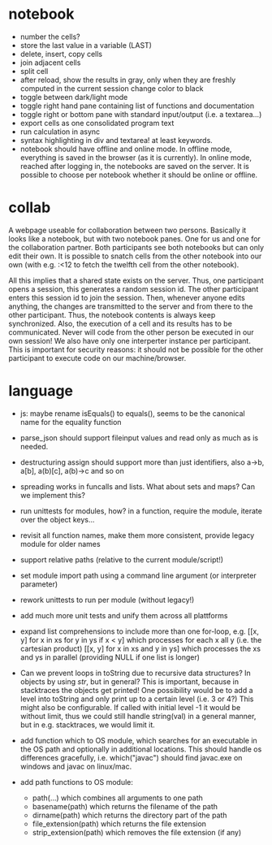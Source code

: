 # notebook

* number the cells?
* store the last value in a variable (LAST)
* delete, insert, copy cells
* join adjacent cells
* split cell
* after reload, show the results in gray, only when they are freshly computed in the current session change color to black
* toggle between dark/light mode
* toggle right hand pane containing list of functions and documentation
* toggle right or bottom pane with standard input/output (i.e. a textarea...)
* export cells as one consolidated program text
* run calculation in async
* syntax highlighting in div and textarea! at least keywords.
* notebook should have offline and online mode. In offline mode, everything is saved in the browser (as it is currently). In online mode, reached after logging in, the notebooks are saved on the server. It is possible to choose per notebook whether it should be online or offline.

# collab

A webpage useable for collaboration between two persons. Basically
it looks like a notebook, but with two notebook panes. One for us
and one for the collaboration partner. Both participants see both
notebooks but can only edit their own. It is possible to snatch cells
from the other notebook into our own (with e.g. :<12 to fetch the
twelfth cell from the other notebook).

All this implies that a shared state exists on the server. Thus, one
participant opens a session, this generates a random session id. The
other participant enters this session id to join the session. Then, whenever
anyone edits anything, the changes are transmitted to the server and from
there to the other participant. Thus, the notebook contents is always keep
synchronized. Also, the execution of a cell and its results has to be
communicated. Never will code from the other person be executed in our
own session! We also have only one interperter instance per participant.
This is important for security reasons: it should not be possible for
the other participant to execute code on our machine/browser.

# language

* js: maybe rename isEquals() to equals(), seems to be the canonical name for the equality function
* parse_json should support fileinput values and read only as much as is needed.
* destructuring assign should support more than just identifiers, also a->b, a[b], a(b)[c], a(b)->c and so on
* spreading works in funcalls and lists. What about sets and maps? Can we implement this?

* run unittests for modules, how? in a function, require the module, iterate over the object keys...
* revisit all function names, make them more consistent, provide legacy module for older names
* support relative paths (relative to the current module/script!)
* set module import path using a command line argument (or interpreter parameter)

* rework unittests to run per module (without legacy!)
* add much more unit tests and unify them across all plattforms

* expand list comprehensions to include more than one for-loop, e.g. 
  [[x, y] for x in xs for y in ys if x < y] which processes for each x all y (i.e. the cartesian product)
  [[x, y] for x in xs and y in ys]          which processes the xs and ys in parallel (providing NULL if one list is longer)

* Can we prevent loops in toString due to recursive data structures? In objects by using _str_, but in general? This is important, because in stacktraces the objects get printed!
  One possibility would be to add a level into toString and only print up to a certain level (i.e. 3 or 4?) This might also be configurable. If called with initial level -1
  it would be without limit, thus we could still handle string(val) in a general manner, but in e.g. stacktraces, we would limit it.

* add function which to OS module, which searches for an executable in the OS path and
  optionally in additional locations. This should handle os differences gracefully,
  i.e. which("javac") should find javac.exe on windows and javac on linux/mac.
* add path functions to OS module:
  * path(...) which combines all arguments to one path
  * basename(path) which returns the filename of the path
  * dirname(path) which returns the directory part of the path
  * file_extension(path) which returns the file extension
  * strip_extension(path) which removes the file extension (if any)
